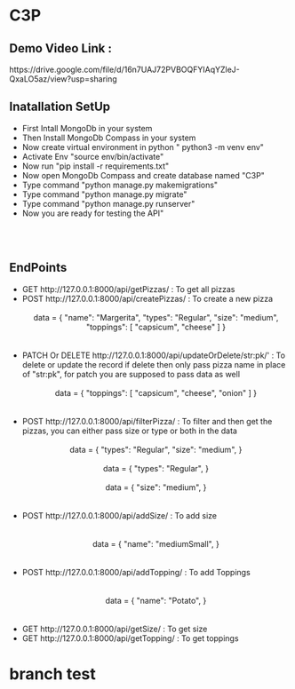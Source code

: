 # C3P

<h2>Demo Video Link : </h2>
https://drive.google.com/file/d/16n7UAJ72PVBOQFYIAqYZleJ-QxaLO5az/view?usp=sharing
<br>

<h2>Inatallation SetUp</h2>
<ul>
    <li> First Intall MongoDb in your system</li>
    <li> Then Install MongoDb Compass in your system</li>
    <li> Now create virtual environment in python  " python3 -m venv env"</li>
    <li> Activate Env "source env/bin/activate"</li>
    <li> Now run "pip install -r requirements.txt"</li>
    <li> Now open MongoDb Compass and create database named "C3P"</li>
    <li> Type command "python manage.py makemigrations"</li>
    <li> Type command "python manage.py migrate"</li>
    <li> Type command "python manage.py runserver"</li>
    <li> Now you are ready for testing the API"</li>
</ul>
<br><br>

<h2>EndPoints</h2>
<ul>
    <li>GET  http://127.0.0.1:8000/api/getPizzas/   :  To get all pizzas</li>
    <li>POST http://127.0.0.1:8000/api/createPizzas/   :  To create a new pizza <br> <br>
    <center>  data =   {
        "name": "Margerita",
        "types": "Regular",
        "size": "medium",
        "toppings": [
            "capsicum",
            "cheese"
        ]
    }</center><br><br></li>
    <li>PATCH Or DELETE  http://127.0.0.1:8000/api/updateOrDelete/str:pk/'   :  To delete or update the record if delete then only pass pizza name in place of "str:pk", for patch you are supposed to pass data as well<br> <br>
    <center>  data =   {
        "toppings": [
            "capsicum",
            "cheese",
            "onion"
        ]
    }</center><br><br></li>
    <li>POST  http://127.0.0.1:8000/api/filterPizza/  :  To filter and then get the pizzas,  you can either pass size or type or both in the data<br> <br>
    <center>  data =   {
        "types": "Regular",
        "size": "medium",
    }</center><br>
        <center>  data =   {
        "types": "Regular",
    }</center><br>
    <center>  data =   {
        "size": "medium",
    }</center><br><br>
    </li>
    <li>POST  http://127.0.0.1:8000/api/addSize/   :  To add size</li><br><br>
    <center>  data =   {
        "name": "mediumSmall",
    }</center><br><br>
    <li>POST  http://127.0.0.1:8000/api/addTopping/   :  To add Toppings</li><br><br>
    <center>  data =   {
        "name": "Potato",
    }</center><br><br>
    <li>GET  http://127.0.0.1:8000/api/getSize/   :  To get size</li>
    <li>GET  http://127.0.0.1:8000/api/getTopping/   :  To get toppings</li>
</ul>

# branch test
